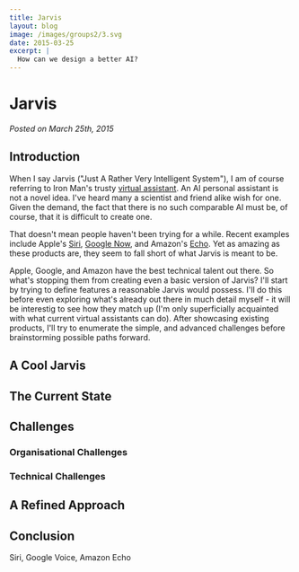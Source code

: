 ```yaml
---
title: Jarvis
layout: blog
image: /images/groups2/3.svg
date: 2015-03-25
excerpt: |
  How can we design a better AI?
---
```



# Jarvis

_Posted on March 25th, 2015_


## Introduction

When I say Jarvis ("Just A Rather Very Intelligent System"), I am of course referring to Iron Man's trusty [virtual assistant](https://en.wikipedia.org/wiki/Edwin_Jarvis).
An AI personal assistant is not a novel idea. I've heard many a scientist and friend alike wish for one. Given the demand, the fact that there is no such comparable AI must be, of course, that it is difficult to create one.

That doesn't mean people haven't been trying for a while. Recent examples include Apple's [Siri](https://en.wikipedia.org/wiki/Siri), [Google Now](https://en.wikipedia.org/wiki/Google_Now), and Amazon's [Echo](https://en.wikipedia.org/wiki/Amazon_Echo). Yet as amazing as these products are, they seem to fall short of what Jarvis is meant to be.

Apple, Google, and Amazon have the best technical talent out there. So what's stopping them from creating even a basic version of Jarvis? I'll start by trying to define features a reasonable Jarvis would possess. I'll do this before even exploring what's already out there in much detail myself - it will be interestig to see how they match up (I'm only superficially acquainted with what current virtual assistants can do). After showcasing existing products, I'll try to enumerate the simple, and advanced challenges before brainstorming possible paths forward.

## A Cool Jarvis




## The Current State

## Challenges

### Organisational Challenges

### Technical Challenges

## A Refined Approach

## Conclusion



Siri, Google Voice, Amazon Echo